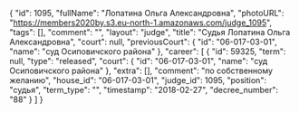 {
    "id": 1095,
    "fullName": "Лопатина Ольга Александровна",
    "photoURL": "https://members2020by.s3.eu-north-1.amazonaws.com/judge_1095",
    "tags": [],
    "comment": "",
    "layout": "judge",
    "title": "Судья Лопатина Ольга Александровна",
    "court": null,
    "previousCourt": {
        "id": "06-017-03-01",
        "name": "суд Осиповичского района"
    },
    "career": [
        {
            "id": 59325,
            "term": null,
            "type": "released",
            "court": {
                "id": "06-017-03-01",
                "name": "суд Осиповичского района"
            },
            "extra": [],
            "comment": "по собственному желанию",
            "house_id": "06-017-03-01",
            "judge_id": 1095,
            "position": "судья",
            "term_type": "",
            "timestamp": "2018-02-27",
            "decree_number": "88"
        }
    ]
}